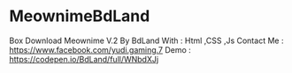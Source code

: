 # MeownimeBdLand
Box Download Meownime V.2 By BdLand
With : Html ,CSS ,Js 
Contact Me : https://www.facebook.com/yudi.gaming.7
Demo : https://codepen.io/BdLand/full/WNbdXJj
